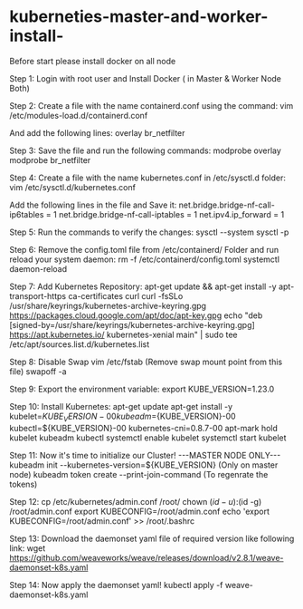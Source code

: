 # kuberneties-master-and-worker-install-
Before start please install docker on all node 

Step 1: Login with root user and Install Docker ( in Master & Worker Node Both)

Step 2:  Create a file with the name containerd.conf using the command:
vim /etc/modules-load.d/containerd.conf

And add the following lines:
overlay
br_netfilter

Step 3: Save the file and run the following commands:
modprobe overlay
modprobe br_netfilter

Step 4: Create a file with the name kubernetes.conf in /etc/sysctl.d folder:
vim /etc/sysctl.d/kubernetes.conf

Add the following lines in the file and Save it:
net.bridge.bridge-nf-call-ip6tables = 1
net.bridge.bridge-nf-call-iptables = 1
net.ipv4.ip_forward = 1

Step 5: Run the commands to verify the changes:
sysctl --system
sysctl -p

Step 6: Remove the config.toml file from /etc/containerd/ Folder and run reload your system daemon:
rm -f /etc/containerd/config.toml
systemctl daemon-reload

Step 7: Add Kubernetes Repository:
apt-get update && apt-get install -y apt-transport-https ca-certificates curl
curl -fsSLo /usr/share/keyrings/kubernetes-archive-keyring.gpg https://packages.cloud.google.com/apt/doc/apt-key.gpg
echo "deb [signed-by=/usr/share/keyrings/kubernetes-archive-keyring.gpg] https://apt.kubernetes.io/ kubernetes-xenial main" | sudo tee /etc/apt/sources.list.d/kubernetes.list

Step 8: Disable Swap
vim /etc/fstab    (Remove swap mount point from this file)
swapoff -a

Step 9: Export the environment variable:
export KUBE_VERSION=1.23.0

Step 10: Install Kubernetes:
apt-get update
apt-get install -y kubelet=${KUBE_VERSION}-00 kubeadm=${KUBE_VERSION}-00 kubectl=${KUBE_VERSION}-00 kubernetes-cni=0.8.7-00
apt-mark hold kubelet kubeadm kubectl
systemctl enable kubelet
systemctl start kubelet

Step 11: Now it's time to initialize our Cluster!
---MASTER NODE ONLY---
kubeadm init --kubernetes-version=${KUBE_VERSION} (Only on master node)
kubeadm token create --print-join-command (To regenrate the tokens)

Step 12:
cp /etc/kubernetes/admin.conf /root/
chown $(id -u):$(id -g) /root/admin.conf
export KUBECONFIG=/root/admin.conf
echo 'export KUBECONFIG=/root/admin.conf' >> /root/.bashrc

Step 13: Download the daemonset yaml file of required version like following link:
wget https://github.com/weaveworks/weave/releases/download/v2.8.1/weave-daemonset-k8s.yaml

Step 14: Now apply the daemonset yaml!
kubectl apply -f weave-daemonset-k8s.yaml
